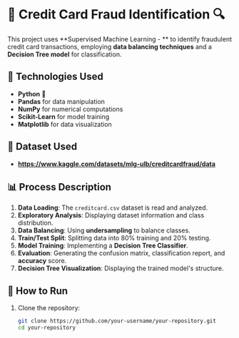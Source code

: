 # 🚀 Credit Card Fraud Identification 🔍  

This project uses **Supervised Machine Learning - ** to identify fraudulent credit card transactions, employing **data balancing techniques** and a **Decision Tree model** for classification.  



## 📌 Technologies Used  
- **Python** 🐍  
- **Pandas** for data manipulation  
- **NumPy** for numerical computations  
- **Scikit-Learn** for model training  
- **Matplotlib** for data visualization




## 📌 Dataset Used
- **https://www.kaggle.com/datasets/mlg-ulb/creditcardfraud/data**





## 📊 Process Description  
1. **Data Loading**: The `creditcard.csv` dataset is read and analyzed.  
2. **Exploratory Analysis**: Displaying dataset information and class distribution.  
3. **Data Balancing**: Using **undersampling** to balance classes.  
4. **Train/Test Split**: Splitting data into 80% training and 20% testing.  
5. **Model Training**: Implementing a **Decision Tree Classifier**.  
6. **Evaluation**: Generating the confusion matrix, classification report, and **accuracy** score.  
7. **Decision Tree Visualization**: Displaying the trained model's structure.  

## 📂 How to Run  
1. Clone the repository:  
   ```bash
   git clone https://github.com/your-username/your-repository.git
   cd your-repository
